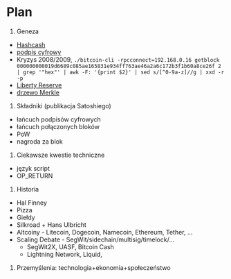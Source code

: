 # Plan


1. Geneza
 * [Hashcash](https://pl.wikipedia.org/wiki/Hashcash)
 * [podpis cyfrowy](https://pl.wikipedia.org/wiki/Podpis_cyfrowy)
 * Kryzys 2008/2009, ```./bitcoin-cli -rpcconnect=192.168.0.16 getblock 000000000019d6689c085ae165831e934ff763ae46a2a6c172b3f1b60a8ce26f 2 | grep '"hex"' | awk -F: '{print $2}' | sed s/[^0-9a-z]//g | xxd -r -p```
 * [Liberty Reserve](https://en.wikipedia.org/wiki/Liberty_Reserve)
 * [drzewo Merkle](https://en.wikipedia.org/wiki/Merkle_tree) 
1. Składniki (publikacja Satoshiego)
 * łańcuch podpisów cyfrowych
 * łańcuch połączonych bloków
 * PoW
 * nagroda za blok
1. Ciekawsze kwestie techniczne
 * język script
 * OP_RETURN
1. Historia
 * Hal Finney
 * Pizza
 * Giełdy
 * Silkroad + Hans Ulbricht
 * Altcoiny - Litecoin, Dogecoin, Namecoin, Ethereum, Tether, ...
 * Scaling Debate - SegWit/sidechain/multisig/timelock/...
    * SegWit2X, UASF, Bitcoin Cash
    * Lightning Network, Liquid, 
1. Przemyślenia: technologia+ekonomia+społeczeństwo 
